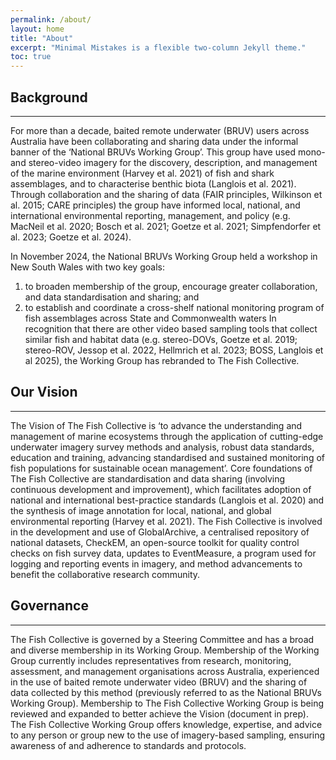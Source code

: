 ```yaml
---
permalink: /about/
layout: home
title: "About"
excerpt: "Minimal Mistakes is a flexible two-column Jekyll theme."
toc: true
---
```


## Background

---
For more than a decade, baited remote underwater (BRUV) users across Australia have been collaborating and sharing data under the informal banner of the ‘National BRUVs Working Group’. This group have used mono- and stereo-video imagery for the discovery, description, and management of the marine environment (Harvey et al. 2021) of fish and shark assemblages, and to characterise benthic biota (Langlois et al. 2021). Through collaboration and the sharing of data (FAIR principles, Wilkinson et al. 2015; CARE principles) the group have informed local, national, and international environmental reporting, management, and policy (e.g. MacNeil et al. 2020; Bosch et al. 2021; Goetze et al. 2021; Simpfendorfer et al. 2023; Goetze et al. 2024).

In November 2024, the National BRUVs Working Group held a workshop in New South Wales with two key goals: 

1) to broaden membership of the group, encourage greater collaboration, and data standardisation and sharing; and
2) to establish and coordinate a cross-shelf national monitoring program of fish assemblages across State and Commonwealth waters In recognition that there are other video based sampling tools that collect similar fish and habitat data (e.g. stereo-DOVs, Goetze et al. 2019; stereo-ROV, Jessop et al. 2022, Hellmrich et al. 2023; BOSS, Langlois et al 2025), the Working Group has rebranded to The Fish Collective.

## Our Vision

---
The Vision of The Fish Collective is ‘to advance the understanding and management of marine ecosystems through the application of cutting-edge underwater imagery survey methods and analysis, robust data standards, education and training, advancing standardised and sustained monitoring of fish populations for sustainable ocean management’. Core foundations of The Fish Collective are standardisation and data sharing (involving continuous development and improvement), which facilitates adoption of national and international best-practice standards (Langlois et al. 2020) and the synthesis of image annotation for local, national, and global environmental reporting (Harvey et al. 2021). The Fish Collective is involved in the development and use of GlobalArchive, a centralised repository of national datasets, CheckEM, an open-source toolkit for quality control checks on fish survey data, updates to EventMeasure, a program used for logging and reporting events in imagery, and method advancements to benefit the collaborative research community.

## Governance

---
The Fish Collective is governed by a Steering Committee and has a broad and diverse membership in its Working Group. Membership of the Working Group currently includes representatives from research, monitoring, assessment, and management organisations across Australia, experienced in the use of baited remote underwater video (BRUV) and the sharing of data collected by this method (previously referred to as the National BRUVs Working Group). Membership to The Fish Collective Working Group is being reviewed and expanded to better achieve the Vision (document in prep). The Fish Collective Working Group offers knowledge, expertise, and advice to any person or group new to the use of imagery-based sampling, ensuring awareness of and adherence to standards and protocols. 
